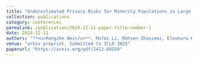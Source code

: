 ```yaml
---
title: "Underestimated Privacy Risks for Minority Populations in Large Language Model Unlearning."
collection: publications
category: conferences
permalink: /publication/2024-12-11-paper-title-number-1
date: 2024-12-11
authors: "**<u>Rongzhe Wei</u>**, Mufei Li, Mohsen Ghassemi, Eleonora Kreacic, Yifan Li, Xiang Yue, Bo Li, Vamsi K. Potluru, Pan Li, Eli Chien"
venue: "arXiv preprint, Submitted to ICLR 2025"
paperurl: "https://arxiv.org/pdf/2412.08559"
---
```

